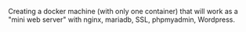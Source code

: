 Creating a docker machine (with only one container) that will work as a "mini web server" with nginx, mariadb, SSL, phpmyadmin, Wordpress.
